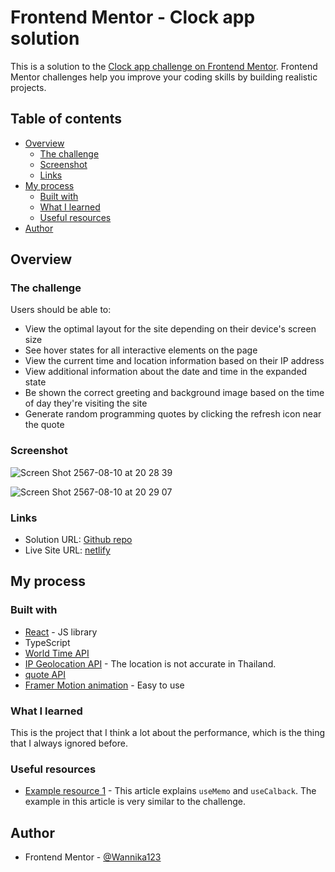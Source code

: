 # Frontend Mentor - Clock app solution

This is a solution to the [Clock app challenge on Frontend Mentor](https://www.frontendmentor.io/challenges/clock-app-LMFaxFwrM). Frontend Mentor challenges help you improve your coding skills by building realistic projects. 

## Table of contents

- [Overview](#overview)
  - [The challenge](#the-challenge)
  - [Screenshot](#screenshot)
  - [Links](#links)
- [My process](#my-process)
  - [Built with](#built-with)
  - [What I learned](#what-i-learned)
  - [Useful resources](#useful-resources)
- [Author](#author)

## Overview

### The challenge

Users should be able to:

- View the optimal layout for the site depending on their device's screen size
- See hover states for all interactive elements on the page
- View the current time and location information based on their IP address
- View additional information about the date and time in the expanded state
- Be shown the correct greeting and background image based on the time of day they're visiting the site
- Generate random programming quotes by clicking the refresh icon near the quote

### Screenshot

![Screen Shot 2567-08-10 at 20 28 39](https://github.com/user-attachments/assets/41ebec48-2968-43a9-b404-1456552374e7)

![Screen Shot 2567-08-10 at 20 29 07](https://github.com/user-attachments/assets/ef8a4286-e1e2-4bf4-89e8-4dbb0754d59c)

### Links

- Solution URL: [Github repo](https://github.com/Wannika123/fem-clock)
- Live Site URL: [netlify](https://66b77300ab63393a983e01df--darling-sundae-639278.netlify.app/)

## My process

### Built with

- [React](https://reactjs.org/) - JS library
- TypeScript
- [World Time API](http://worldtimeapi.org/)
- [IP Geolocation API](https://freegeoip.app/) - The location is not accurate in Thailand.
- [quote API](https://github.com/lukePeavey/quotable)
- [Framer Motion animation](https://www.framer.com/motion/) - Easy to use

### What I learned

This is the project that I think a lot about the performance, which is the thing that I always ignored before. 

### Useful resources

- [Example resource 1](https://www.joshwcomeau.com/react/usememo-and-usecallback/) - This article explains `useMemo` and `useCalback`. The example in this article is very similar to the challenge.

## Author

- Frontend Mentor - [@Wannika123](https://www.frontendmentor.io/profile/Wannika123)

